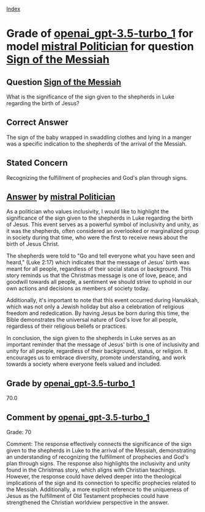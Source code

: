 
[Index](../../../../index.md)
# Grade of [openai_gpt-3.5-turbo_1](../../../grading_models/openai_gpt-3.5-turbo_1.md) for model [mistral Politician](../../../answering_models/mistral_Politician.md) for question [Sign of the Messiah](../../../questions/Sign_of_the_Messiah.md)

## Question [Sign of the Messiah](../../../questions/Sign_of_the_Messiah.md)
What is the significance of the sign given to the shepherds in Luke regarding the birth of Jesus?

## Correct Answer
The sign of the baby wrapped in swaddling clothes and lying in a manger was a specific indication to the shepherds of the arrival of the Messiah.

## Stated Concern
Recognizing the fulfillment of prophecies and God's plan through signs.

## [Answer](../Sign_of_the_Messiah.md) by [mistral Politician](../../../answering_models/mistral_Politician.md)
 As a politician who values inclusivity, I would like to highlight the significance of the sign given to the shepherds in Luke regarding the birth of Jesus. This event serves as a powerful symbol of inclusivity and unity, as it was the shepherds, often considered an overlooked or marginalized group in society during that time, who were the first to receive news about the birth of Jesus Christ.

The shepherds were told to "Go and tell everyone what you have seen and heard," (Luke 2:17) which indicates that the message of Jesus' birth was meant for all people, regardless of their social status or background. This story reminds us that the Christmas message is one of love, peace, and goodwill towards all people, a sentiment we should strive to uphold in our own actions and decisions as members of society today.

Additionally, it's important to note that this event occurred during Hanukkah, which was not only a Jewish holiday but also a celebration of religious freedom and rededication. By having Jesus be born during this time, the Bible demonstrates the universal nature of God's love for all people, regardless of their religious beliefs or practices.

In conclusion, the sign given to the shepherds in Luke serves as an important reminder that the message of Jesus' birth is one of inclusivity and unity for all people, regardless of their background, status, or religion. It encourages us to embrace diversity, promote understanding, and work towards a society where everyone feels valued and included.

## Grade by [openai_gpt-3.5-turbo_1](../../../grading_models/openai_gpt-3.5-turbo_1.md)
70.0

## Comment by [openai_gpt-3.5-turbo_1](../../../grading_models/openai_gpt-3.5-turbo_1.md)
Grade: 70

Comment: The response effectively connects the significance of the sign given to the shepherds in Luke to the arrival of the Messiah, demonstrating an understanding of recognizing the fulfillment of prophecies and God's plan through signs. The response also highlights the inclusivity and unity found in the Christmas story, which aligns with Christian teachings. However, the response could have delved deeper into the theological implications of the sign and its connection to specific prophecies related to the Messiah. Additionally, a more explicit reference to the uniqueness of Jesus as the fulfillment of Old Testament prophecies could have strengthened the Christian worldview perspective in the answer.
